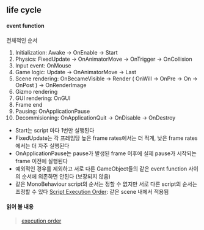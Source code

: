 ## life cycle
#### event function
전체적인 순서
1. Initialization: Awake -> OnEnable -> Start
2. Physics: FixedUpdate -> OnAnimatorMove -> OnTrigger -> OnCollision
3. Input event: OnMouse 
4. Game logic: Update -> OnAnimatorMove -> Last
5. Scene rendering: OnBecameVisible -> Render ( OnWill -> OnPre -> On -> OnPost ) -> OnRenderImage
6. Gizmo rendering
7. GUI rendering: OnGUI
8. Frame end
9. Pausing: OnApplicationPause
10. Decommisioning: OnApplicationQuit -> OnDisable -> OnDestroy
- Start는 script 마다 1번만 실행된다   
- FixedUpdate는 각 프레임당 높은 frame rates에서는 더 적게, 낮은 frame rates에서는 더 자주 실행된다   
- OnApplicationPause는 pause가 발생된 frame 이후에 실제 pause가 시작되는 frame 이전에 실행된다
- 예외적인 경우를 제외하고 서로 다른 GameObject들의 같은 event function 사이의 순서에 의존하면 안된다 (보장되지 않음)   
- 같은 MonoBehaviour script의 순서는 정할 수 없지만 서로 다른 script의 순서는 조정할 수 있다 [Script Execution Order](https://docs.unity3d.com/2021.3/Documentation/Manual/class-MonoManager.html): 같은 scene 내에서 적용됨   

#### 읽어 볼 내용   
  > [execution order](https://docs.unity3d.com/2021.3/Documentation/Manual/ExecutionOrder.html)   